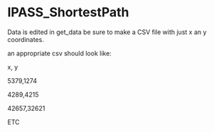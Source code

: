 # IPASS_ShortestPath

Data is edited in get_data
be sure to make a CSV file with just x an y coordinates.

an appropriate csv should look like:

x, y

5379,1274

4289,4215

42657,32621

ETC
